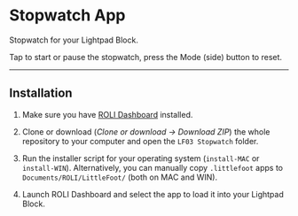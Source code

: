 # Stopwatch App

Stopwatch for your Lightpad Block.

Tap to start or pause the stopwatch, press the Mode (side) button to reset.

---

## Installation

1. Make sure you have [ROLI Dashboard](https://roli.com/products/software/blocks-dashboard) installed.

2. Clone or download (*Clone or download -> Download ZIP*) the whole repository to your computer and open the `LF03 Stopwatch` folder.

3. Run the installer script for your operating system (`install-MAC` or `install-WIN`). Alternatively, you can manually copy `.littlefoot` apps to `Documents/ROLI/LittleFoot/` (both on MAC and WIN).

4. Launch ROLI Dashboard and select the app to load it into your Lightpad Block.
